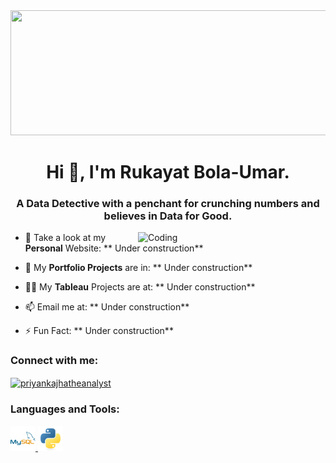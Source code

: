 <img src="https://drive.google.com/file/d/1WNjDKu2r5Yt_Sqmvw0SDsoo29VlMW3uz/view?usp=drive_link" width="840" height="200" allow="autoplay">
<h1 align="center">Hi 👋, I'm Rukayat Bola-Umar.</h1>
<h3 align="center">A Data Detective with a penchant for crunching numbers and believes in Data for Good.</h3>
<img align="right" alt="Coding" width="300" src="https://cdn.dribbble.com/users/2646423/screenshots/5507196/computer.gif">

- 📝 Take a look at my **Personal** Website: ** Under construction**

- 🌱 My **Portfolio Projects** are in: ** Under construction**

- 👨‍💻 My **Tableau** Projects are at: ** Under construction**

- 📫 Email me at: ** Under construction**

- ⚡ Fun Fact: ** Under construction**

<h3 align="left">Connect with me:</h3>
<p align="left">
<a href="www.linkedin.com/in/rukayat-bola-umar-6163a1199" target="blank"><img align="center" src="https://raw.githubusercontent.com/rahuldkjain/github-profile-readme-generator/master/src/images/icons/Social/linked-in-alt.svg" alt="priyankajhatheanalyst" height="30" width="40" /></a>
</p>

<h3 align="left">Languages and Tools:</h3>
<p align="left"> <a href="https://git-scm.com/" target="_blank">  </a> <a href="https://www.mysql.com/" target="_blank"> <img src="https://raw.githubusercontent.com/devicons/devicon/master/icons/mysql/mysql-original-wordmark.svg" alt="mysql" width="40" height="40"/> </a>   </a> <a href="https://www.python.org" target="_blank"> <img src="https://raw.githubusercontent.com/devicons/devicon/master/icons/python/python-original.svg" alt="python" width="40" height="40"/> </a> </p>



